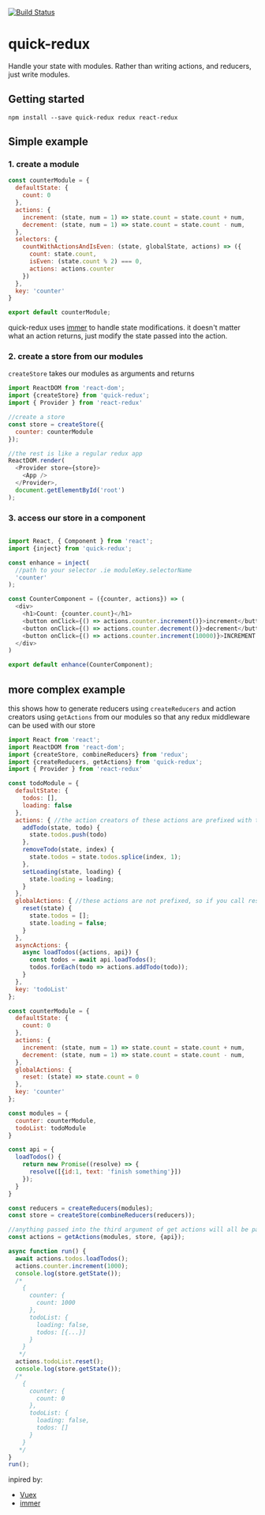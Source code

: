 [![Build Status](https://travis-ci.org/jeffreyyoung/quick-redux.svg?branch=master)](https://travis-ci.org/jeffreyyoung/quick-redux)

# quick-redux

Handle your state with modules.  Rather than writing actions, and reducers, just write modules.

## Getting started

`npm install --save quick-redux redux react-redux`

## Simple example

### 1. create a module

```javascript
const counterModule = {
  defaultState: {
    count: 0
  },
  actions: {
    increment: (state, num = 1) => state.count = state.count + num,
    decrement: (state, num = 1) => state.count = state.count - num,
  },
  selectors: {
    countWithActionsAndIsEven: (state, globalState, actions) => ({
      count: state.count,
      isEven: (state.count % 2) === 0,
      actions: actions.counter
    })
  },
  key: 'counter'
}

export default counterModule;
```

quick-redux uses [immer](https://github.com/mweststrate/immer) to handle state modifications.  it doesn't matter what an action returns, just modify the state passed into the action.

### 2. create a store from our modules

`createStore` takes our modules as arguments and returns 

```javascript
import ReactDOM from 'react-dom';
import {createStore} from 'quick-redux';
import { Provider } from 'react-redux'

//create a store
const store = createStore({
  counter: counterModule
});

//the rest is like a regular redux app
ReactDOM.render(
  <Provider store={store}>
    <App />
  </Provider>,
  document.getElementById('root')
);
```

### 3. access our store in a component

```javascript

import React, { Component } from 'react';
import {inject} from 'quick-redux';

const enhance = inject(
  //path to your selector .ie moduleKey.selectorName
  'counter'
);

const CounterComponent = ({counter, actions}) => (
  <div>
    <h1>Count: {counter.count}</h1>
    <button onClick={() => actions.counter.increment()}>increment</button>
    <button onClick={() => actions.counter.decrement()}>decrement</button>
    <button onClick={() => actions.counter.increment(10000)}>INCREMENT BY 10,000!!!111!!!1</button>
  </div>
)

export default enhance(CounterComponent);
```


## more complex example
this shows how to generate reducers using `createReducers` and action creators using `getActions` from our modules so that any redux middleware can be used with our store
```javascript
import React from 'react';
import ReactDOM from 'react-dom';
import {createStore, combineReducers} from 'redux';
import {createReducers, getActions} from 'quick-redux';
import { Provider } from 'react-redux'

const todoModule = {
  defaultState: {
    todos: [],
    loading: false
  },
  actions: { //the action creators of these actions are prefixed with the module key, so they are scoped to the todoModule
    addTodo(state, todo) {
      state.todos.push(todo)
    },
    removeTodo(state, index) {
      state.todos = state.todos.splice(index, 1);
    },
    setLoading(state, loading) {
      state.loading = loading;
    }
  },
  globalActions: { //these actions are not prefixed, so if you call reset on any module, this action handler will be run
    reset(state) {
      state.todos = [];
      state.loading = false;
    }
  },
  asyncActions: {
    async loadTodos({actions, api}) {
      const todos = await api.loadTodos();
      todos.forEach(todo => actions.addTodo(todo));
    }
  },
  key: 'todoList'
};

const counterModule = {
  defaultState: {
    count: 0
  },
  actions: {
    increment: (state, num = 1) => state.count = state.count + num,
    decrement: (state, num = 1) => state.count = state.count - num,
  },
  globalActions: {
    reset: (state) => state.count = 0
  },
  key: 'counter'
};

const modules = {
  counter: counterModule,
  todoList: todoModule
}

const api = {
  loadTodos() {
    return new Promise((resolve) => {
      resolve([{id:1, text: 'finish something'}])
    });
  }
}

const reducers = createReducers(modules);
const store = createStore(combineReducers(reducers));

//anything passed into the third argument of get actions will all be passed into asyncAction handlers on any module
const actions = getActions(modules, store, {api});

async function run() {
  await actions.todos.loadTodos();
  actions.counter.increment(1000);
  console.log(store.getState());
  /*
    {
      counter: {
        count: 1000
      },
      todoList: {
        loading: false,
        todos: [{...}]
      }
    }
   */
  actions.todoList.reset();
  console.log(store.getState());
  /*
    {
      counter: {
        count: 0
      },
      todoList: {
        loading: false,
        todos: []
      }
    }
   */
}
run();

```


inpired by: 
* [Vuex](http://vuex.vuejs.org/en/intro.html)
* [immer](https://github.com/mweststrate/immer)

